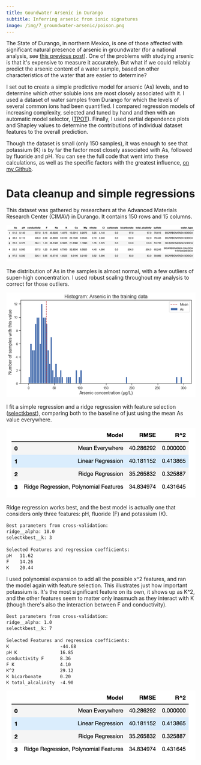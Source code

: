 ```yaml
---
title: Goundwater Arsenic in Durango
subtitle: Inferring arsenic from ionic signatures
image: /img/7_groundwater-arsenic/poison.png
---
```


The State of Durango, in northern Mexico, is one of those affected with significant natural presence of arsenic in groundwater (for a national analysis, see [this previous post](https://danielmartinalarcon.github.io/2018-12-14-water-pollution-in-mexico/)).  One of the problems with studying arsenic is that it's expensive to measure it accurately.  But what if we could reliably predict the arsenic content of a water sample, based on other characteristics of the water that are easier to determine?  

I set out to create a simple predictive model for arsenic (As) levels, and to determine which other soluble ions are most closely associated with it.  I used a dataset of water samples from Durango for which the levels of several common ions had been quantified.  I compared regression models of increasing complexity, selected and tuned by hand and then with an automatic model selector, ([TPOT](https://epistasislab.github.io/tpot/)). Finally, I used partial dependence plots and Shapley values to determine the contributions of individual dataset features to the overall prediction. 

Though the dataset is small (only 150 samples), it was enough to see that potassium (K) is by far the factor most closely associated with As, followed by fluoride and pH. You can see the full code that went into these calculations, as well as the specific factors with the greatest influence, [on my Github](https://github.com/DanielMartinAlarcon/arsenic-in-durango).

# Data cleanup and simple regressions
This dataset was gathered by researchers at the Advanced Materials Research Center (CIMAV) in Durango.  It contains 150 rows and 15 columns.

![Dataframe](/img/7_groundwater-arsenic/as1.png)

The distribution of As in the samples is almost normal, with a few outliers of super-high concentration.  I used robust scaling throughout my analysis to correct for those outliers.

![As Histogram](/img/7_groundwater-arsenic/as2.png)

I fit a simple regression and a ridge regression with feature selection ([selectkbest](https://scikit-learn.org/stable/modules/generated/sklearn.feature_selection.SelectKBest.html)), comparing both to the baseline of just using the mean As value everywhere. 

![Simple model results](/img/7_groundwater-arsenic/as3.png)

Ridge regression works best, and the best model is actually one that considers only three features: pH, fluoride (F) and potassium (K).

```
Best parameters from cross-validation:
ridge__alpha: 10.0
selectkbest__k: 3

Selected Features and regression coefficients:
pH   11.62
F    14.26
K    20.44
```
<!-- ![Features selected by selectkbest](/img/7_groundwater-arsenic/as4.png) -->

I used polynomial expansion to add all the possible x^2 features, and ran the model again with feature selection. This illustrates just how important potassium is.  It's the most significant feature on its own, it shows up as K^2, and the other features seem to matter only inasmuch as they interact with K (though there's also the interaction between F and conductivity).

```
Best parameters from cross-validation:
ridge__alpha: 1.0
selectkbest__k: 7

Selected Features and regression coefficients:
K                   -44.68
pH K                16.85
conductivity F      8.36
F K                 4.10
K^2                 29.12
K bicarbonate       0.20
K total_alcalinity  -4.90
```
<!-- ![Selected poly features](/img/7_groundwater-arsenic/as5.png) -->






![word](/img/7_groundwater-arsenic/as3.png)

